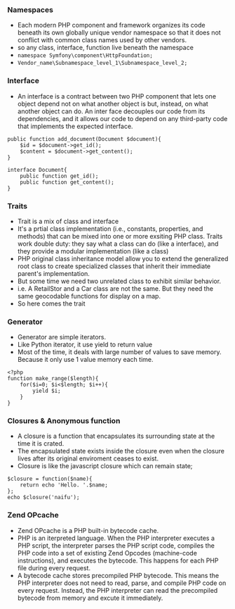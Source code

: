 ### Namespaces  
- Each modern PHP component and framework organizes its code beneath its own globally unique vendor namespace so that it does not conflict
with common class names used by other vendors.   
- so any class, interface, function live beneath the namespace   
- ` namespace Symfony\component\HttpFoundation; `
- ` Vendor_name\Subnamespace_level_1\Subnamespace_level_2; `

### Interface
- An interface is a contract between two PHP component that lets one object depend not on what another object is but, instead, on what 
another object can do. An inter face decouples our code from its dependencies, and it allows our code to depend on any third-party code
that implements the expected interface.
~~~
public function add_document(Document $document){
    $id = $document->get_id();
    $content = $document->get_content();
}

interface Document{
    public function get_id();
    public function get_content();
}
~~~

### Traits
- Trait is a mix of class and interface
- It's a prtial class implementation (i.e., constants, properties, and methods) that can be mixed into one or more exsiting PHP class.
Traits work double duty: they say what a class can do (like a interface), and they provide a modular implementation (like a class)
- PHP original class inheritance model allow you to extend the generalized root class to create specialized classes that inherit their
immediate parent's implementation.
- But some time we need two unrelated class to exhibit similar behavior.
- i.e. A RetailStor and a Car class are not the same. But they need the same geocodable functions for display on a map.
- So here comes the trait


### Generator
- Generator are simple iterators.
- Like Python iterator, it use yield to return value
- Most of the time, it deals with large number of values to save memory. Because it only use 1 value memory each time.
~~~ 
<?php
function make_range($length){
    for($i=0; $i<$length; $i++){
        yield $i;
    }
}
~~~

### Closures & Anonymous function
- A closure is a function that encapsulates its surrounding state at the time it is crated.
- The encapsulated state exists inside the closure even when the closure lives after its original enviroment ceases to exist.
- Closure is like the javascript closure which can remain state;
~~~
$closure = function($name){
    return echo 'Hello. '.$name;
};
echo $closure('naifu');
~~~ 

### Zend OPcache
- Zend OPcache is a PHP built-in bytecode cache.
- PHP is an iterpreted language. When the PHP interpreter executes a PHP script, the interpreter parses the PHP script code,
compiles the PHP code into a set of existing Zend Opcodes (machine-code instructions), and executes the bytecode. This happens
for each PHP file during every request. 
- A bytecode cache stores precompiled PHP bytecode. This means the PHP interpreter does not need to read, parse, and compile PHP 
code on every request. Instead, the PHP interpreter can read the precompiled bytecode from memory and excute it immediately.


